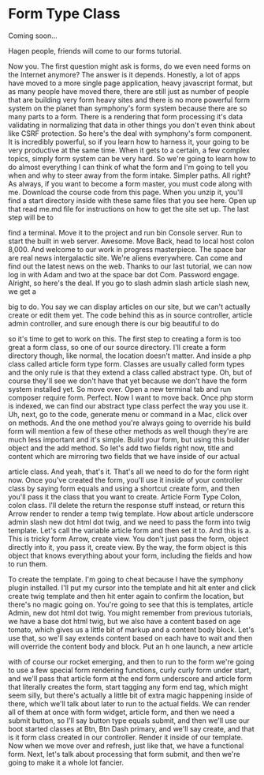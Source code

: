# Form Type Class

Coming soon...

Hagen people, friends will come to our forms tutorial. 

Now you. The first question might ask is forms, do we even need forms on the Internet anymore? The answer is it depends. Honestly, a lot of apps have moved to a more single page application, heavy javascript format, but as many people have moved there, there are still just as number of people that are building very form heavy sites and there is no more powerful form system on the planet than symphony's form system because there are so many parts to a form. There is a rendering that form processing it's data validating in normalizing that data in other things you don't even think about like CSRF protection. So here's the deal with symphony's form component. It is incredibly powerful, so if you learn how to harness it, your going to be very productive at the same time. When it gets to a certain, a few complex topics, simply form system can be very hard. So we're going to learn how to do almost everything I can think of what the form and I'm going to tell you when and why to steer away from the form intake. Simpler paths. All right? As always, if you want to become a form master, you must code along with me. Download the course code from this page. When you unzip it, you'll find a start directory inside with these same files that you see here. Open up that read me.md file for instructions on how to get the site set up. The last step will be to 

find a terminal. Move it to the project and run bin Console server. Run to start the built in web server. Awesome. Move Back, head to local host colon 8,000. And welcome to our work in progress masterpiece. The space bar are real news intergalactic site. We're aliens everywhere. Can come and find out the latest news on the web. Thanks to our last tutorial, we can now log in with Adam and two at the space bar dot Com. Password engage. Alright, so here's the deal. If you go to slash admin slash article slash new, we get a 

big to do. You say we can display articles on our site, but we can't actually create or edit them yet. The code behind this as in source controller, article admin controller, and sure enough there is our big beautiful to do 

so it's time to get to work on this. The first step to creating a form is too great a form class, so one of our source directory. I'll create a form directory though, like normal, the location doesn't matter. And inside a php class called article form type form. Classes are usually called form types and the only rule is that they extend a class called abstract type. Oh, but of course they'll see we don't have that yet because we don't have the form system installed yet. So move over. Open a new terminal tab and run composer require form. Perfect. Now I want to move back. Once php storm is indexed, we can find our abstract type class perfect the way you use it. Uh, next, go to the code, generate menu or command in a Mac, click over on methods. And the one method you're always going to override his build form will mention a few of these other methods as well though they're are much less important and it's simple. Build your form, but using this builder object and the add method. So let's add two fields right now, title and content which are mirroring two fields that we have inside of our actual 

article class. And yeah, that's it. That's all we need to do for the form right now. Once you've created the form, you'll use it inside of your controller class by saying form equals and using a shortcut create form, and then you'll pass it the class that you want to create. Article Form Type Colon, colon class. I'll delete the return the response stuff instead, or return this Arrow render to render a temp twig template. How about article underscore admin slash new dot html dot twig, and we need to pass the form into twig template. Let's call the variable article form and then set it to. And this is a. This is tricky form Arrow, create view. You don't just pass the form, object directly into it, you pass it, create view. By the way, the form object is this object that knows everything about your form, including the fields and how to run them. 

To create the template. I'm going to cheat because I have the symphony plugin installed. I'll put my cursor into the template and hit alt enter and click create twig template and then hit enter again to confirm the location, but there's no magic going on. You're going to see that this is templates, article Admin, new dot html dot twig. You might remember from previous tutorials, we have a base dot html twig, but we also have a content based on age tomato, which gives us a little bit of markup and a content body block. Let's use that, so we'll say extends content based on each have to wait and then will override the content body and block. Put an h one launch, a new article 

with of course our rocket emerging, and then to run to the form we're going to use a few special form rendering functions, curly curly form under start, and we'll pass that article form at the end form underscore and article form that literally creates the form, start tagging any form end tag, which might seem silly, but there's actually a little bit of extra magic happening inside of there, which we'll talk about later to run to the actual fields. We can render all of them at once with form widget, article form, and then we need a submit button, so I'll say button type equals submit, and then we'll use our boot started classes at Btn, Btn Dash primary, and we'll say create, and that is it form class created in our controller. Render it inside of our template. Now when we move over and refresh, just like that, we have a functional form. Next, let's talk about processing that form submit, and then we're going to make it a whole lot fancier.